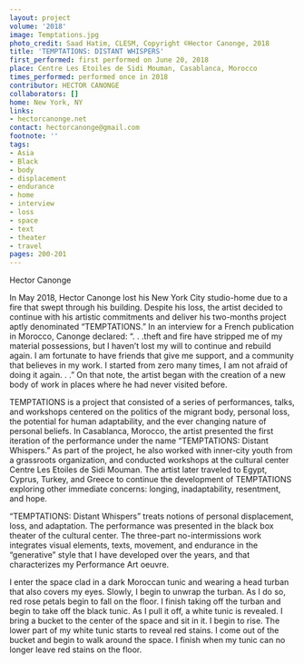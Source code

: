```yaml
---
layout: project
volume: '2018'
image: Temptations.jpg
photo_credit: Saad Hatim, CLESM, Copyright ©Hector Canonge, 2018
title: 'TEMPTATIONS: DISTANT WHISPERS'
first_performed: first performed on June 20, 2018
place: Centre Les Etoiles de Sidi Mouman, Casablanca, Morocco
times_performed: performed once in 2018
contributor: HECTOR CANONGE
collaborators: []
home: New York, NY
links:
- hectorcanonge.net
contact: hectorcanonge@gmail.com
footnote: ''
tags:
- Asia
- Black
- body
- displacement
- endurance
- home
- interview
- loss
- space
- text
- theater
- travel
pages: 200-201
---
```


Hector Canonge

In May 2018, Hector Canonge lost his New York City studio-home due to a fire that swept through his building. Despite his loss, the artist decided to continue with his artistic commitments and deliver his two-months project aptly denominated “TEMPTATIONS.” In an interview for a French publication in Morocco, Canonge declared: “. . .theft and fire have stripped me of my material possessions, but I haven’t lost my will to continue and rebuild again. I am fortunate to have friends that give me support, and a community that believes in my work. I started from zero many times, I am not afraid of doing it again. . .” On that note, the artist began with the creation of a new body of work in places where he had never visited before.

TEMPTATIONS is a project that consisted of a series of performances, talks, and workshops centered on the politics of the migrant body, personal loss, the potential for human adaptability, and the ever changing nature of personal beliefs. In Casablanca, Morocco, the artist presented the first iteration of the performance under the name “TEMPTATIONS: Distant Whispers.” As part of the project, he also worked with inner-city youth from a grassroots organization, and conducted workshops at the cultural center Centre Les Etoiles de Sidi Mouman. The artist later traveled to Egypt, Cyprus, Turkey, and Greece to continue the development of TEMPTATIONS exploring other immediate concerns: longing, inadaptability, resentment, and hope.

“TEMPTATIONS: Distant Whispers” treats notions of personal displacement, loss, and adaptation. The performance was presented in the black box theater of the cultural center. The three-part no-intermissions work integrates visual elements, texts, movement, and endurance in the “generative” style that I have developed over the years, and that characterizes my Performance Art oeuvre.

I enter the space clad in a dark Moroccan tunic and wearing a head turban that also covers my eyes. Slowly, I begin to unwrap the turban. As I do so, red rose petals begin to fall on the floor. I finish taking off the turban and begin to take off the black tunic. As I pull it off, a white tunic is revealed. I bring a bucket to the center of the space and sit in it. I begin to rise. The lower part of my white tunic starts to reveal red stains. I come out of the bucket and begin to walk around the space. I finish when my tunic can no longer leave red stains on the floor.
